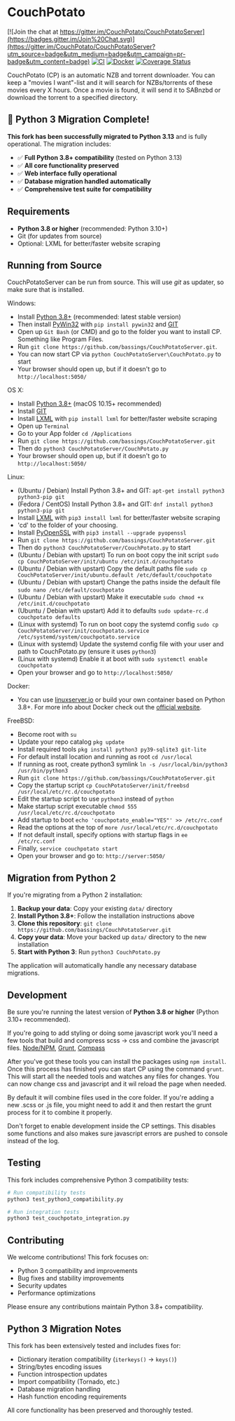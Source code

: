 CouchPotato
=====

[![Join the chat at https://gitter.im/CouchPotato/CouchPotatoServer](https://badges.gitter.im/Join%20Chat.svg)](https://gitter.im/CouchPotato/CouchPotatoServer?utm_source=badge&utm_medium=badge&utm_campaign=pr-badge&utm_content=badge)
[![CI](https://github.com/bassings/CouchPotatoServer/actions/workflows/ci.yml/badge.svg)](https://github.com/bassings/CouchPotatoServer/actions/workflows/ci.yml)
[![Docker](https://github.com/bassings/CouchPotatoServer/actions/workflows/docker.yml/badge.svg)](https://github.com/bassings/CouchPotatoServer/actions/workflows/docker.yml)
[![Coverage Status](https://coveralls.io/repos/bassings/CouchPotatoServer/badge.svg?branch=master&service=github)](https://coveralls.io/github/bassings/CouchPotatoServer?branch=master)

CouchPotato (CP) is an automatic NZB and torrent downloader. You can keep a "movies I want"-list and it will search for NZBs/torrents of these movies every X hours.
Once a movie is found, it will send it to SABnzbd or download the torrent to a specified directory.

## 🐍 Python 3 Migration Complete!

**This fork has been successfully migrated to Python 3.13** and is fully operational. The migration includes:

- ✅ **Full Python 3.8+ compatibility** (tested on Python 3.13)
- ✅ **All core functionality preserved** 
- ✅ **Web interface fully operational**
- ✅ **Database migration handled automatically**
- ✅ **Comprehensive test suite for compatibility**

## Requirements

- **Python 3.8 or higher** (recommended: Python 3.10+)
- Git (for updates from source)
- Optional: LXML for better/faster website scraping

## Running from Source

CouchPotatoServer can be run from source. This will use *git* as updater, so make sure that is installed.

Windows:

* Install [Python 3.8+](https://www.python.org/downloads/) (recommended: latest stable version)
* Then install [PyWin32](https://pypi.org/project/pywin32/) with `pip install pywin32` and [GIT](http://git-scm.com/)
* Open up `Git Bash` (or CMD) and go to the folder you want to install CP. Something like Program Files.
* Run `git clone https://github.com/bassings/CouchPotatoServer.git`.
* You can now start CP via `python CouchPotatoServer\CouchPotato.py` to start
* Your browser should open up, but if it doesn't go to `http://localhost:5050/`

OS X:

* Install [Python 3.8+](https://www.python.org/downloads/) (macOS 10.15+ recommended)
* Install [GIT](http://git-scm.com/)
* Install [LXML](http://lxml.de/installation.html) with `pip install lxml` for better/faster website scraping 
* Open up `Terminal`
* Go to your App folder `cd /Applications`
* Run `git clone https://github.com/bassings/CouchPotatoServer.git`
* Then do `python3 CouchPotatoServer/CouchPotato.py`
* Your browser should open up, but if it doesn't go to `http://localhost:5050/`

Linux:

* (Ubuntu / Debian) Install Python 3.8+ and GIT: `apt-get install python3 python3-pip git`
* (Fedora / CentOS) Install Python 3.8+ and GIT: `dnf install python3 python3-pip git`
* Install [LXML](http://lxml.de/installation.html) with `pip3 install lxml` for better/faster website scraping 
* 'cd' to the folder of your choosing.
* Install [PyOpenSSL](https://pypi.python.org/pypi/pyOpenSSL) with `pip3 install --upgrade pyopenssl`
* Run `git clone https://github.com/bassings/CouchPotatoServer.git`
* Then do `python3 CouchPotatoServer/CouchPotato.py` to start
* (Ubuntu / Debian with upstart) To run on boot copy the init script `sudo cp CouchPotatoServer/init/ubuntu /etc/init.d/couchpotato`
* (Ubuntu / Debian with upstart) Copy the default paths file `sudo cp CouchPotatoServer/init/ubuntu.default /etc/default/couchpotato`
* (Ubuntu / Debian with upstart) Change the paths inside the default file `sudo nano /etc/default/couchpotato`
* (Ubuntu / Debian with upstart) Make it executable `sudo chmod +x /etc/init.d/couchpotato`
* (Ubuntu / Debian with upstart) Add it to defaults `sudo update-rc.d couchpotato defaults`
* (Linux with systemd) To run on boot copy the systemd config `sudo cp CouchPotatoServer/init/couchpotato.service /etc/systemd/system/couchpotato.service`
* (Linux with systemd) Update the systemd config file with your user and path to CouchPotato.py (ensure it uses `python3`)
* (Linux with systemd) Enable it at boot with `sudo systemctl enable couchpotato`
* Open your browser and go to `http://localhost:5050/`

Docker:
* You can use [linuxserver.io](https://github.com/linuxserver/docker-couchpotato) or build your own container based on Python 3.8+. For more info about Docker check out the [official website](https://www.docker.com).

FreeBSD:

* Become root with `su`
* Update your repo catalog `pkg update`
* Install required tools `pkg install python3 py39-sqlite3 git-lite`
* For default install location and running as root `cd /usr/local`
* If running as root, create python3 symlink `ln -s /usr/local/bin/python3 /usr/bin/python3`
* Run `git clone https://github.com/bassings/CouchPotatoServer.git`
* Copy the startup script `cp CouchPotatoServer/init/freebsd /usr/local/etc/rc.d/couchpotato`
* Edit the startup script to use `python3` instead of `python`
* Make startup script executable `chmod 555 /usr/local/etc/rc.d/couchpotato`
* Add startup to boot `echo 'couchpotato_enable="YES"' >> /etc/rc.conf`
* Read the options at the top of `more /usr/local/etc/rc.d/couchpotato`
* If not default install, specify options with startup flags in `ee /etc/rc.conf`
* Finally, `service couchpotato start`
* Open your browser and go to: `http://server:5050/`

## Migration from Python 2

If you're migrating from a Python 2 installation:

1. **Backup your data**: Copy your existing `data/` directory
2. **Install Python 3.8+**: Follow the installation instructions above
3. **Clone this repository**: `git clone https://github.com/bassings/CouchPotatoServer.git`
4. **Copy your data**: Move your backed up `data/` directory to the new installation
5. **Start with Python 3**: Run `python3 CouchPotato.py`

The application will automatically handle any necessary database migrations.

## Development

Be sure you're running the latest version of **Python 3.8 or higher** (Python 3.10+ recommended).

If you're going to add styling or doing some javascript work you'll need a few tools that build and compress scss -> css and combine the javascript files. [Node/NPM](https://nodejs.org/), [Grunt](http://gruntjs.com/installing-grunt), [Compass](http://compass-style.org/install/)

After you've got these tools you can install the packages using `npm install`. Once this process has finished you can start CP using the command `grunt`. This will start all the needed tools and watches any files for changes.
You can now change css and javascript and it wil reload the page when needed.

By default it will combine files used in the core folder. If you're adding a new .scss or .js file, you might need to add it and then restart the grunt process for it to combine it properly.

Don't forget to enable development inside the CP settings. This disables some functions and also makes sure javascript errors are pushed to console instead of the log.

## Testing

This fork includes comprehensive Python 3 compatibility tests:

```bash
# Run compatibility tests
python3 test_python3_compatibility.py

# Run integration tests  
python3 test_couchpotato_integration.py
```

## Contributing

We welcome contributions! This fork focuses on:

- Python 3 compatibility and improvements
- Bug fixes and stability improvements  
- Security updates
- Performance optimizations

Please ensure any contributions maintain Python 3.8+ compatibility.

## Python 3 Migration Notes

This fork has been extensively tested and includes fixes for:

- Dictionary iteration compatibility (`iterkeys()` → `keys()`)
- String/bytes encoding issues
- Function introspection updates
- Import compatibility (Tornado, etc.)
- Database migration handling
- Hash function encoding requirements

All core functionality has been preserved and thoroughly tested.

